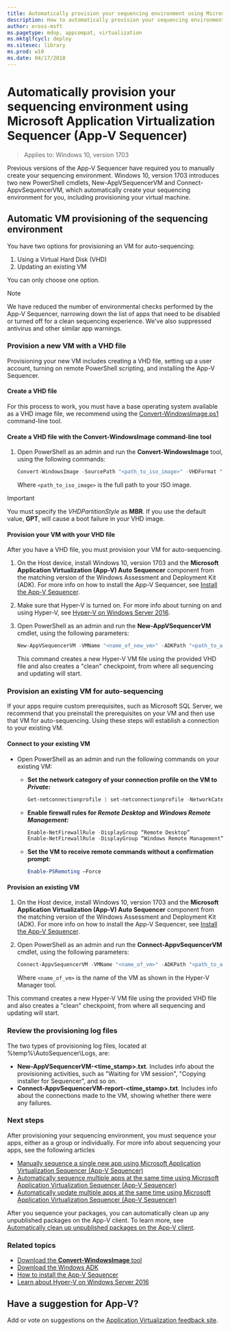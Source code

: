 ```yaml
---
title: Automatically provision your sequencing environment using Microsoft Application Virtualization Sequencer (App-V Sequencer) (Windows 10)
description: How to automatically provision your sequencing environment using Microsoft Application Virtualization Sequencer (App-V Sequencer) PowerShell cmdlet or the user interface.
author: eross-msft
ms.pagetype: mdop, appcompat, virtualization
ms.mktglfcycl: deploy
ms.sitesec: library
ms.prod: w10
ms.date: 04/17/2018
---
```

# Automatically provision your sequencing environment using Microsoft Application Virtualization Sequencer (App-V Sequencer)

>Applies to: Windows 10, version 1703

Previous versions of the App-V Sequencer have required you to manually create your sequencing environment. Windows 10, version 1703 introduces two new PowerShell cmdlets, New-AppVSequencerVM and Connect-AppvSequencerVM, which automatically create your sequencing environment for you, including provisioning your virtual machine.

## Automatic VM provisioning of the sequencing environment

You have two options for provisioning an VM for auto-sequencing:

1. Using a Virtual Hard Disk (VHD)
2. Updating an existing VM

You can only choose one option.

>[!NOTE]
>We have reduced the number of environmental checks performed by the App-V Sequencer, narrowing down the list of apps that need to be disabled or turned off for a clean sequencing experience. We've also suppressed antivirus and other similar app warnings.

### Provision a new VM with a VHD file

Provisioning your new VM includes creating a VHD file, setting up a user account, turning on remote PowerShell scripting, and installing the App-V Sequencer.

#### Create a VHD file

For this process to work, you must have a base operating system available as a VHD image file, we recommend using the [Convert-WindowsImage.ps1](https://gallery.technet.microsoft.com/scriptcenter/Convert-WindowsImageps1-0fe23a8f) command-line tool.

#### Create a VHD file with the Convert-WindowsImage command-line tool

1. Open PowerShell as an admin and run the **Convert-WindowsImage** tool, using the following commands:

    ```ps1
    Convert-WindowsImage -SourcePath "<path_to_iso_image>" -VHDFormat "VHD" -VHDPartitionStyle "MBR"
    ```
    Where ```<path_to_iso_image>``` is the full path to your ISO image.

>[!IMPORTANT]
>You must specify the *VHDPartitionStyle* as **MBR**. If you use the default value, **GPT**, will cause a boot failure in your VHD image.

#### Provision your VM with your VHD file

After you have a VHD file, you must provision your VM for auto-sequencing.

1. On the Host device, install Windows 10, version 1703 and the **Microsoft Application Virtualization (App-V) Auto Sequencer** component from the matching version of the Windows Assessment and Deployment Kit (ADK). For more info on how to install the App-V Sequencer, see [Install the App-V Sequencer](appv-install-the-sequencer.md).
2. Make sure that Hyper-V is turned on. For more info about turning on and using Hyper-V, see [Hyper-V on Windows Server 2016](https://technet.microsoft.com/en-us/windows-server-docs/compute/hyper-v/hyper-v-on-windows-server).
3. Open PowerShell as an admin and run the **New-AppVSequencerVM** cmdlet, using the following parameters:

    ```PowerShell
    New-AppVSequencerVM -VMName "<name_of_new_vm>" -ADKPath "<path_to_adk_install_folder>" -VHDPath "<path_to_vhd_file>" -VMMemory "<vm_memory_size>" -VMSwitch "<name_of_network_switch>"
    ```

   This command creates a new Hyper-V VM file using the provided VHD file and also creates a "clean" checkpoint, from where all sequencing and updating will start.

### Provision an existing VM for auto-sequencing

If your apps require custom prerequisites, such as Microsoft SQL Server, we recommend that you preinstall the prerequisites on your VM and then use that VM for auto-sequencing. Using these steps will establish a connection to your existing VM.

#### Connect to your existing VM

- Open PowerShell as an admin and run the following commands on your existing VM:

    - **Set the network category of your connection profile on the VM to _Private_:** 
    
        ```PowerShell
        Get-netconnectionprofile | set-netconnectionprofile -NetworkCategory Private
        ```
        
    - **Enable firewall rules for _Remote Desktop_ and _Windows Remote Management_:**
    
        ```PowerShell
        Enable-NetFirewallRule -DisplayGroup “Remote Desktop”
        Enable-NetFirewallRule -DisplayGroup “Windows Remote Management”
        ```

    - **Set the VM to receive remote commands without a confirmation prompt:**
    
        ```PowerShell
        Enable-PSRemoting –Force
        ```

#### Provision an existing VM

1. On the Host device, install Windows 10, version 1703 and the **Microsoft Application Virtualization (App-V) Auto Sequencer** component from the matching version of the Windows Assessment and Deployment Kit (ADK). For more info on how to install the App-V Sequencer, see [Install the App-V Sequencer](appv-install-the-sequencer.md).

2. Open PowerShell as an admin and run the **Connect-AppvSequencerVM** cmdlet, using the following parameters:

    ```ps1
    Connect-AppvSequencerVM -VMName "<name_of_vm>" -ADKPath "<path_to_adk_install_folder>"
    ```
    
    Where ```<name_of_vm>``` is the name of the VM as shown in the Hyper-V Manager tool.

This command creates a new Hyper-V VM file using the provided VHD file and also creates a "clean" checkpoint, from where all sequencing and updating will start.

### Review the provisioning log files

The two types of provisioning log files, located at %temp%\AutoSequencer\Logs, are:

- **New-AppVSequencerVM-<time_stamp>.txt**. Includes info about the provisioning activities, such as "Waiting for VM session", "Copying installer for Sequencer", and so on.
- **Connect-AppvSequencerVM-report-<time_stamp>.txt**. Includes info about the connections made to the VM, showing whether there were any failures.

### Next steps

After provisioning your sequencing environment, you must sequence your apps, either as a group or individually. For more info about sequencing your apps, see the following articles

- [Manually sequence a single new app using Microsoft Application Virtualization Sequencer (App-V Sequencer)](appv-sequence-a-new-application.md)
- [Automatically sequence multiple apps at the same time using Microsoft Application Virtualization Sequencer (App-V Sequencer)](appv-auto-batch-sequencing.md)
- [Automatically update multiple apps at the same time using Microsoft Application Virtualization Sequencer (App-V Sequencer)](appv-auto-batch-updating.md)

After you sequence your packages, you can automatically clean up any unpublished packages on the App-V client. To learn more, see [Automatically clean up unpublished packages on the App-V client](appv-auto-clean-unpublished-packages.md).

### Related topics

- [Download the **Convert-WindowsImage** tool](https://www.powershellgallery.com/packages/Convert-WindowsImage/10.0)
- [Download the Windows ADK](https://developer.microsoft.com/windows/hardware/windows-assessment-deployment-kit)
- [How to install the App-V Sequencer](appv-install-the-sequencer.md)
- [Learn about Hyper-V on Windows Server 2016](https://technet.microsoft.com/en-us/windows-server-docs/compute/hyper-v/hyper-v-on-windows-server)

## Have a suggestion for App-V?

Add or vote on suggestions on the [Application Virtualization feedback site](http://appv.uservoice.com/forums/280448-microsoft-application-virtualization).